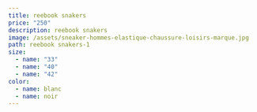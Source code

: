 ```yaml
---
title: reebook snakers
price: "250"
description: reebook snakers
image: /assets/sneaker-hommes-elastique-chaussure-loisirs-marque.jpg
path: reebook snakers-1
size:
  - name: "33"
  - name: "40"
  - name: "42"
color:
  - name: blanc
  - name: noir
---
```

